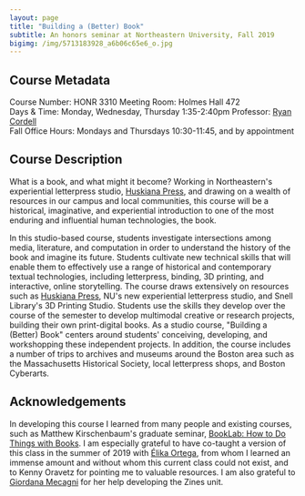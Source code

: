 ```yaml
---
layout: page
title: "Building a (Better) Book"
subtitle: An honors seminar at Northeastern University, Fall 2019
bigimg: /img/5713183928_a6b06c65e6_o.jpg
---
```


## Course Metadata

Course Number: HONR 3310
Meeting Room: Holmes Hall 472  
Days & Time: Monday, Wednesday, Thursday 1:35-2:40pm 
Professor: [Ryan Cordell](mailto:r.cordell@northeastern.edu)  
Fall Office Hours: Mondays and Thursdays 10:30-11:45, and by appointment

## Course Description

What is a book, and what might it become? Working in Northeastern's experiential letterpress studio, [Huskiana Press](https://cssh.northeastern.edu/huskiana/), and drawing on a wealth of resources in our campus and local communities, this course will be a historical, imaginative, and experiential introduction to one of the most enduring and influential human technologies, the book.

In this studio-based course, students investigate intersections among media, literature, and computation in order to understand the history of the book and imagine its future. Students cultivate new technical skills that will enable them to effectively use a range of historical and contemporary textual technologies, including letterpress, binding, 3D printing, and interactive, online storytelling.  The course draws extensively on resources such as [Huskiana Press](https://cssh.northeastern.edu/huskiana/), NU's new experiential letterpress studio, and Snell Library's 3D Printing Studio. Students use the skills they develop over the course of the semester to develop multimodal creative or research projects, building their own print-digital books. As a studio course, "Building a (Better) Book" centers around students' conceiving, developing, and workshopping these independent projects. In addition, the course includes a number of trips to archives and museums around the Boston area such as the Massachusetts Historical Society, local letterpress shops, and Boston Cyberarts.

## Acknowledgements

In developing this course I learned from many people and existing courses, such as Matthew Kirschenbaum's graduate seminar, [BookLab: How to Do Things with Books](https://hcommons.org/deposits/objects/hc:22598/datastreams/CONTENT/content). I am especially grateful to have co-taught a version of this class in the summer of 2019 with [Élika Ortega](https://elikaortega.net/), from whom I learned an immense amount and without whom this current class could not exist, and to Kenny Oravetz for pointing me to valuable resources. I am also grateful to [Giordana Mecagni](https://giordanamecagni.wordpress.com/) for her help developing the Zines unit. 